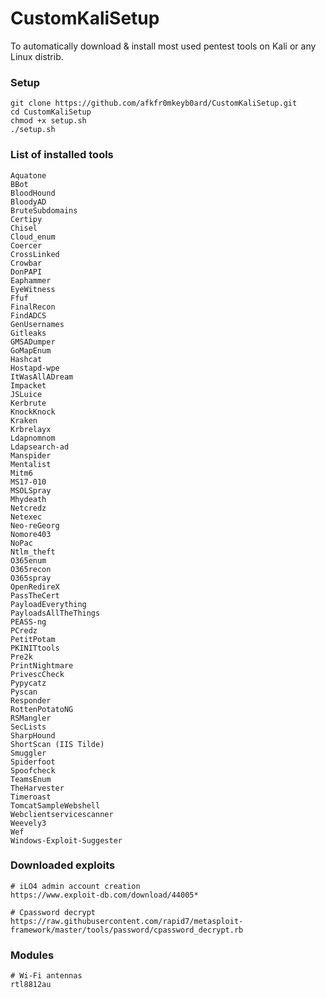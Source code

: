 # CustomKaliSetup
To automatically download &amp; install most used pentest tools on Kali or any Linux distrib.

### Setup
```
git clone https://github.com/afkfr0mkeyb0ard/CustomKaliSetup.git
cd CustomKaliSetup
chmod +x setup.sh
./setup.sh
```

### List of installed tools

```
Aquatone
BBot
BloodHound
BloodyAD
BruteSubdomains
Certipy
Chisel
Cloud_enum
Coercer
CrossLinked
Crowbar
DonPAPI
Eaphammer
EyeWitness
Ffuf
FinalRecon
FindADCS
GenUsernames
Gitleaks
GMSADumper
GoMapEnum
Hashcat
Hostapd-wpe
ItWasAllADream
Impacket
JSLuice
Kerbrute
KnockKnock
Kraken
Krbrelayx
Ldapnomnom
Ldapsearch-ad
Manspider
Mentalist
Mitm6
MS17-010
MSOLSpray
Mhydeath
Netcredz
Netexec
Neo-reGeorg
Nomore403
NoPac
Ntlm_theft
O365enum
O365recon
O365spray
OpenRedireX
PassTheCert
PayloadEverything
PayloadsAllTheThings
PEASS-ng
PCredz
PetitPotam
PKINITtools
Pre2k
PrintNightmare
PrivescCheck
Pypycatz
Pyscan
Responder
RottenPotatoNG
RSMangler
SecLists
SharpHound
ShortScan (IIS Tilde)
Smuggler
Spiderfoot
Spoofcheck
TeamsEnum
TheHarvester
Timeroast
TomcatSampleWebshell
Webclientservicescanner
Weevely3
Wef
Windows-Exploit-Suggester
```

### Downloaded exploits 
```
# iLO4 admin account creation
https://www.exploit-db.com/download/44005*

# Cpassword decrypt
https://raw.githubusercontent.com/rapid7/metasploit-framework/master/tools/password/cpassword_decrypt.rb
```

### Modules
```
# Wi-Fi antennas
rtl8812au
```

